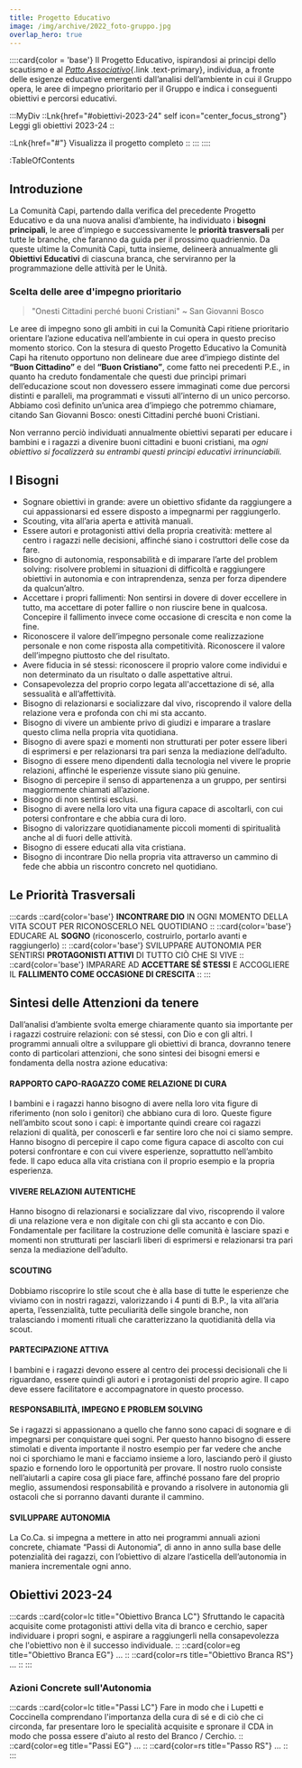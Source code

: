 ```yaml
--- 
title: Progetto Educativo
image: /img/archive/2022_foto-gruppo.jpg
overlap_hero: true
--- 
```


::::card{color = 'base'}
Il Progetto Educativo, ispirandosi ai principi dello scautismo e al [_Patto Associativo_](https://www.agesci.it/?wpfb_dl=2082){.link .text-primary}, individua, a fronte delle esigenze educative emergenti dall’analisi dell’ambiente in cui il Gruppo opera, le aree di impegno prioritario per il Gruppo e indica i conseguenti obiettivi e percorsi educativi.
  
:::MyDiv
::Lnk{href="#obiettivi-2023-24" self icon="center_focus_strong"}
Leggi gli obiettivi 2023-24
::

::Lnk{href="#"}
Visualizza il progetto completo
::
:::
::::

:TableOfContents

## Introduzione

La Comunità Capi, partendo dalla verifica del precedente Progetto Educativo e da una nuova analisi d’ambiente, ha individuato i __bisogni principali__, le aree d’impiego e successivamente le __priorità trasversali__ per tutte le branche, che faranno da guida per il prossimo quadriennio. Da queste ultime la Comunità Capi, tutta insieme, delineerà annualmente gli __Obiettivi Educativi__ di ciascuna branca, che serviranno per la programmazione delle attività per le Unità.

### Scelta delle aree d'impegno prioritario

> "Onesti Cittadini perché buoni Cristiani" ~ San Giovanni Bosco

Le aree di impegno sono gli ambiti in cui la Comunità Capi ritiene prioritario orientare l’azione educativa nell’ambiente in cui opera in questo preciso momento storico. Con la stesura di questo Progetto Educativo la Comunità Capi ha ritenuto opportuno non delineare due aree d’impiego distinte del __“Buon Cittadino”__ e del __“Buon Cristiano”__, come fatto nei precedenti P.E., in quanto ha creduto fondamentale che questi due princìpi primari dell’educazione scout non dovessero essere immaginati come due percorsi distinti e paralleli, ma programmati e vissuti all’interno di un unico percorso. Abbiamo così definito un’unica area d’impiego che potremmo chiamare, citando San Giovanni Bosco: onesti Cittadini perché buoni Cristiani.  

Non verranno perciò individuati annualmente obiettivi separati per educare i bambini e i ragazzi a divenire buoni cittadini e buoni cristiani, ma _ogni obiettivo si focalizzerà su entrambi questi principi educativi irrinunciabili._

## I Bisogni

- Sognare obiettivi in grande: avere un obiettivo sfidante da raggiungere a cui appassionarsi ed essere disposto a impegnarmi per raggiungerlo.
- Scouting, vita all’aria aperta e attività manuali.
- Essere autori e protagonisti attivi della propria creatività: mettere al centro i ragazzi nelle decisioni, affinché siano i costruttori delle cose da fare.
- Bisogno di autonomia, responsabilità e di imparare l’arte del problem solving: risolvere problemi in situazioni di difficoltà e raggiungere obiettivi in autonomia e con intraprendenza, senza per forza dipendere da qualcun’altro.
- Accettare i propri fallimenti: Non sentirsi in dovere di dover eccellere in tutto, ma accettare di poter fallire o non riuscire bene in qualcosa. Concepire il fallimento invece come occasione di crescita e non come la fine.
- Riconoscere il valore dell’impegno personale come realizzazione personale e non come risposta alla competitività. Riconoscere il valore dell’impegno piuttosto che del risultato.
- Avere fiducia in sé stessi: riconoscere il proprio valore come individui e non determinato da un risultato o dalle aspettative altrui.
- Consapevolezza del proprio corpo legata all'accettazione di sé, alla sessualità e all’affettività.
- Bisogno di relazionarsi e socializzare dal vivo, riscoprendo il valore della relazione vera e profonda con chi mi sta accanto.
- Bisogno di vivere un ambiente privo di giudizi e imparare a traslare questo clima nella propria vita quotidiana.
- Bisogno di avere spazi e momenti non strutturati per poter essere liberi di esprimersi e per relazionarsi tra pari senza la mediazione dell’adulto.
- Bisogno di essere meno dipendenti dalla tecnologia nel vivere le proprie relazioni, affinché le esperienze vissute siano più genuine.
- Bisogno di percepire il senso di appartenenza a un gruppo, per sentirsi maggiormente chiamati all’azione.
- Bisogno di non sentirsi esclusi.
- Bisogno di avere nella loro vita una figura capace di ascoltarli, con cui potersi confrontare e che abbia cura di loro.
- Bisogno di valorizzare quotidianamente piccoli momenti di spiritualità anche al di fuori delle attività.
- Bisogno di essere educati alla vita cristiana.
- Bisogno di incontrare Dio nella propria vita attraverso un cammino di fede che abbia un riscontro concreto nel quotidiano.

## Le Priorità Trasversali

:::cards
::card{color='base'}
__INCONTRARE DIO__ IN OGNI MOMENTO DELLA VITA SCOUT PER RICONOSCERLO NEL QUOTIDIANO
::
::card{color='base'}
EDUCARE AL __SOGNO__ (riconoscerlo, costruirlo, portarlo avanti e raggiungerlo)
::
::card{color='base'}
SVILUPPARE AUTONOMIA PER SENTIRSI __PROTAGONISTI ATTIVI__ DI TUTTO CIÒ CHE SI VIVE
::
::card{color='base'}
IMPARARE AD __ACCETTARE SÉ STESSI__ E ACCOGLIERE IL __FALLIMENTO COME OCCASIONE DI CRESCITA__
::
:::

## Sintesi delle Attenzioni da tenere

Dall’analisi d’ambiente svolta emerge chiaramente quanto sia importante per i ragazzi costruire relazioni: con sé stessi, con Dio e con gli altri. I programmi annuali oltre a sviluppare gli obiettivi di branca, dovranno tenere conto di particolari attenzioni, che sono sintesi dei bisogni emersi e fondamenta della nostra azione educativa:  

#### RAPPORTO CAPO-RAGAZZO COME RELAZIONE DI CURA

I bambini e i ragazzi hanno bisogno di avere nella loro vita figure di riferimento (non solo i genitori) che abbiano cura di loro. Queste figure nell’ambito scout sono i capi: è importante quindi creare coi ragazzi relazioni di qualità, per conoscerli e far sentire loro che noi ci siamo sempre. Hanno bisogno di percepire il capo come figura capace di ascolto con cui potersi confrontare e con cui vivere esperienze, soprattutto nell’ambito fede. Il capo educa alla vita cristiana con il proprio esempio e la propria esperienza.

#### VIVERE RELAZIONI AUTENTICHE

Hanno bisogno di relazionarsi e socializzare dal vivo, riscoprendo il valore di una relazione vera e non digitale con chi gli sta accanto e con Dio. Fondamentale per facilitare la costruzione delle comunità è lasciare spazi e momenti non strutturati per lasciarli liberi di esprimersi e relazionarsi tra pari senza la mediazione dell’adulto.

#### SCOUTING

Dobbiamo riscoprire lo stile scout che è alla base di tutte le esperienze che viviamo con in nostri ragazzi, valorizzando i 4 
punti di B.P., la vita all’aria aperta, l’essenzialità, tutte peculiarità delle singole branche, non tralasciando i momenti rituali che caratterizzano la quotidianità della via scout. 

#### PARTECIPAZIONE ATTIVA

I bambini e i ragazzi devono essere al centro dei processi decisionali che li riguardano, essere quindi gli autori e i protagonisti del proprio agire. Il capo deve essere facilitatore e accompagnatore in questo processo.

#### RESPONSABILITÀ, IMPEGNO E PROBLEM SOLVING

Se i ragazzi si appassionano a quello che fanno sono capaci di sognare e di impegnarsi per conquistare quei sogni. Per questo hanno bisogno di essere stimolati e diventa importante il nostro esempio per far vedere che anche noi ci sporchiamo le mani e facciamo insieme a loro, lasciando però il giusto spazio e fornendo loro le opportunità per provare. Il nostro ruolo consiste nell’aiutarli a capire cosa gli piace fare, affinché possano fare del proprio meglio, assumendosi responsabilità e provando a risolvere in autonomia gli ostacoli che si porranno davanti durante il cammino.  
 
#### SVILUPPARE AUTONOMIA

La Co.Ca. si impegna a mettere in atto nei programmi annuali azioni concrete, chiamate “Passi di Autonomia”, di anno in anno sulla base delle potenzialità dei ragazzi, con l’obiettivo di alzare l’asticella dell’autonomia in maniera incrementale ogni anno. 

## Obiettivi 2023-24  

:::cards 
::card{color=lc title="Obiettivo Branca LC"}
Sfruttando le capacità acquisite come protagonisti attivi della vita di branco e cerchio, saper individuare i propri sogni, e aspirare a raggiungerli nella consapevolezza che l'obiettivo non è il successo individuale.
::
::card{color=eg title="Obiettivo Branca EG"}
...
::
::card{color=rs title="Obiettivo Branca RS"}
...
::
:::

### Azioni Concrete sull'Autonomia

:::cards 
::card{color=lc title="Passi LC"}
Fare in modo che i Lupetti e Coccinella comprendano l'importanza della cura di sé e di ciò che ci circonda, far presentare loro le specialità acquisite e 
spronare il CDA in modo che possa essere d'aiuto al resto del Branco / Cerchio.
::
::card{color=eg title="Passi EG"}
...
::
::card{color=rs title="Passo RS"}
...
::
:::


